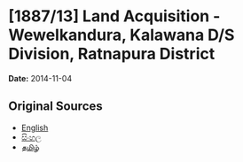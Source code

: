 # [1887/13] Land Acquisition - Wewelkandura, Kalawana D/S Division, Ratnapura District

**Date:** 2014-11-04

## Original Sources

- [English](https://documents.gov.lk/view/extra-gazettes/2014/11/1887-13_E.pdf)
- [සිංහල](https://documents.gov.lk/view/extra-gazettes/2014/11/1887-13_S.pdf)
- [தமிழ்](https://documents.gov.lk/view/extra-gazettes/2014/11/1887-13_T.pdf)
